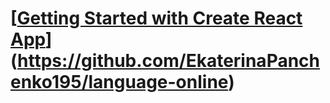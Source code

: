 # [[Getting Started with Create React App](https://github.com/EkaterinaPanchenko195/language-online)](https://github.com/EkaterinaPanchenko195/language-online)


